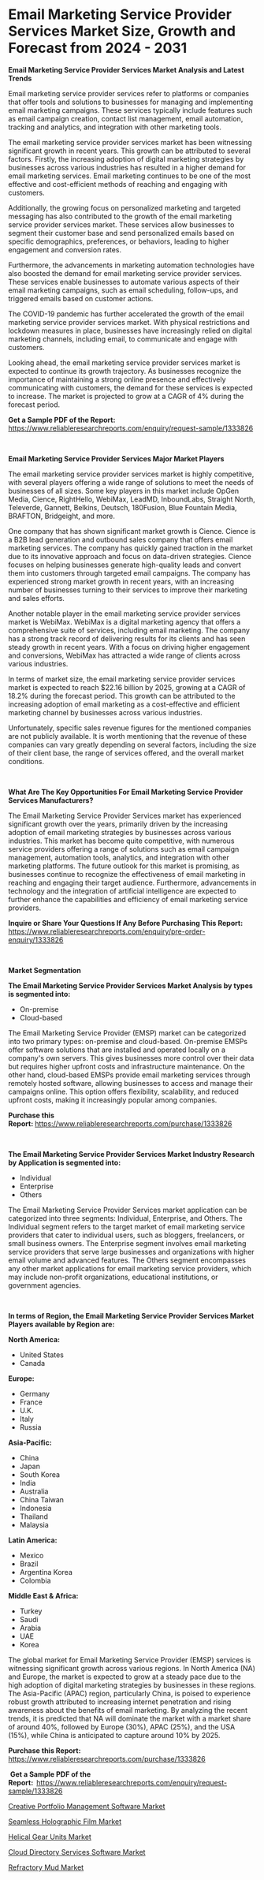 <p><h1>Email Marketing Service Provider Services Market Size, Growth and Forecast from 2024 - 2031</h1></p><p><strong>Email Marketing Service Provider Services Market Analysis and Latest Trends</strong></p>
<p><p>Email marketing service provider services refer to platforms or companies that offer tools and solutions to businesses for managing and implementing email marketing campaigns. These services typically include features such as email campaign creation, contact list management, email automation, tracking and analytics, and integration with other marketing tools.</p><p>The email marketing service provider services market has been witnessing significant growth in recent years. This growth can be attributed to several factors. Firstly, the increasing adoption of digital marketing strategies by businesses across various industries has resulted in a higher demand for email marketing services. Email marketing continues to be one of the most effective and cost-efficient methods of reaching and engaging with customers.</p><p>Additionally, the growing focus on personalized marketing and targeted messaging has also contributed to the growth of the email marketing service provider services market. These services allow businesses to segment their customer base and send personalized emails based on specific demographics, preferences, or behaviors, leading to higher engagement and conversion rates.</p><p>Furthermore, the advancements in marketing automation technologies have also boosted the demand for email marketing service provider services. These services enable businesses to automate various aspects of their email marketing campaigns, such as email scheduling, follow-ups, and triggered emails based on customer actions.</p><p>The COVID-19 pandemic has further accelerated the growth of the email marketing service provider services market. With physical restrictions and lockdown measures in place, businesses have increasingly relied on digital marketing channels, including email, to communicate and engage with customers.</p><p>Looking ahead, the email marketing service provider services market is expected to continue its growth trajectory. As businesses recognize the importance of maintaining a strong online presence and effectively communicating with customers, the demand for these services is expected to increase. The market is projected to grow at a CAGR of 4% during the forecast period.</p></p>
<p><strong>Get a Sample PDF of the Report:&nbsp;</strong> <a href="https://www.reliableresearchreports.com/enquiry/request-sample/1333826">https://www.reliableresearchreports.com/enquiry/request-sample/1333826</a></p>
<p>&nbsp;</p>
<p><strong>Email Marketing Service Provider Services Major Market Players</strong></p>
<p><p>The email marketing service provider services market is highly competitive, with several players offering a wide range of solutions to meet the needs of businesses of all sizes. Some key players in this market include OpGen Media, Cience, RightHello, WebiMax, LeadMD, InboundLabs, Straight North, Televerde, Gannett, Belkins, Deutsch, 180Fusion, Blue Fountain Media, BRAFTON, Bridgeight, and more.</p><p>One company that has shown significant market growth is Cience. Cience is a B2B lead generation and outbound sales company that offers email marketing services. The company has quickly gained traction in the market due to its innovative approach and focus on data-driven strategies. Cience focuses on helping businesses generate high-quality leads and convert them into customers through targeted email campaigns. The company has experienced strong market growth in recent years, with an increasing number of businesses turning to their services to improve their marketing and sales efforts.</p><p>Another notable player in the email marketing service provider services market is WebiMax. WebiMax is a digital marketing agency that offers a comprehensive suite of services, including email marketing. The company has a strong track record of delivering results for its clients and has seen steady growth in recent years. With a focus on driving higher engagement and conversions, WebiMax has attracted a wide range of clients across various industries.</p><p>In terms of market size, the email marketing service provider services market is expected to reach $22.16 billion by 2025, growing at a CAGR of 18.2% during the forecast period. This growth can be attributed to the increasing adoption of email marketing as a cost-effective and efficient marketing channel by businesses across various industries.</p><p>Unfortunately, specific sales revenue figures for the mentioned companies are not publicly available. It is worth mentioning that the revenue of these companies can vary greatly depending on several factors, including the size of their client base, the range of services offered, and the overall market conditions.</p></p>
<p>&nbsp;</p>
<p><strong>What Are The Key Opportunities For Email Marketing Service Provider Services Manufacturers?</strong></p>
<p><p>The Email Marketing Service Provider Services market has experienced significant growth over the years, primarily driven by the increasing adoption of email marketing strategies by businesses across various industries. This market has become quite competitive, with numerous service providers offering a range of solutions such as email campaign management, automation tools, analytics, and integration with other marketing platforms. The future outlook for this market is promising, as businesses continue to recognize the effectiveness of email marketing in reaching and engaging their target audience. Furthermore, advancements in technology and the integration of artificial intelligence are expected to further enhance the capabilities and efficiency of email marketing service providers.</p></p>
<p><strong>Inquire or Share Your Questions If Any Before Purchasing This Report:</strong> <a href="https://www.reliableresearchreports.com/enquiry/pre-order-enquiry/1333826">https://www.reliableresearchreports.com/enquiry/pre-order-enquiry/1333826</a></p>
<p>&nbsp;</p>
<p><strong>Market Segmentation</strong></p>
<p><strong>The Email Marketing Service Provider Services Market Analysis by types is segmented into:</strong></p>
<p><ul><li>On-premise</li><li>Cloud-based</li></ul></p>
<p><p>The Email Marketing Service Provider (EMSP) market can be categorized into two primary types: on-premise and cloud-based. On-premise EMSPs offer software solutions that are installed and operated locally on a company's own servers. This gives businesses more control over their data but requires higher upfront costs and infrastructure maintenance. On the other hand, cloud-based EMSPs provide email marketing services through remotely hosted software, allowing businesses to access and manage their campaigns online. This option offers flexibility, scalability, and reduced upfront costs, making it increasingly popular among companies.</p></p>
<p><strong>Purchase this Report:&nbsp;</strong><a href="https://www.reliableresearchreports.com/purchase/1333826">https://www.reliableresearchreports.com/purchase/1333826</a></p>
<p>&nbsp;</p>
<p><strong>The Email Marketing Service Provider Services Market Industry Research by Application is segmented into:</strong></p>
<p><ul><li>Individual</li><li>Enterprise</li><li>Others</li></ul></p>
<p><p>The Email Marketing Service Provider Services market application can be categorized into three segments: Individual, Enterprise, and Others. The Individual segment refers to the target market of email marketing service providers that cater to individual users, such as bloggers, freelancers, or small business owners. The Enterprise segment involves email marketing service providers that serve large businesses and organizations with higher email volume and advanced features. The Others segment encompasses any other market applications for email marketing service providers, which may include non-profit organizations, educational institutions, or government agencies.</p></p>
<p>&nbsp;</p>
<p><strong>In terms of Region, the Email Marketing Service Provider Services Market Players available by Region are:</strong></p>
<p>
    <p> <strong> North America: </strong>
        <ul>
            <li>United States</li>
            <li>Canada</li>
        </ul>
        </p> 
    <p> <strong> Europe: </strong>
        <ul>
            <li>Germany</li>
            <li>France</li>
            <li>U.K.</li>
            <li>Italy</li>
            <li>Russia</li>
        </ul>
        </p> 
    <p> <strong> Asia-Pacific: </strong>
        <ul>
            <li>China</li>
            <li>Japan</li>
            <li>South Korea</li>
            <li>India</li>
            <li>Australia</li>
            <li>China Taiwan</li>
            <li>Indonesia</li>
            <li>Thailand</li>
            <li>Malaysia</li>
        </ul>
        </p> 
    <p> <strong> Latin America: </strong>
        <ul>
            <li>Mexico</li>
            <li>Brazil</li>
            <li>Argentina Korea</li>
            <li>Colombia</li>
        </ul>
        </p> 
    <p> <strong> Middle East & Africa: </strong>
        <ul>
            <li>Turkey</li>
            <li>Saudi</li>
            <li>Arabia</li>
            <li>UAE</li>
            <li>Korea</li>
        </ul>
    </p>
    </p>
<p><p>The global market for Email Marketing Service Provider (EMSP) services is witnessing significant growth across various regions. In North America (NA) and Europe, the market is expected to grow at a steady pace due to the high adoption of digital marketing strategies by businesses in these regions. The Asia-Pacific (APAC) region, particularly China, is poised to experience robust growth attributed to increasing internet penetration and rising awareness about the benefits of email marketing. By analyzing the recent trends, it is predicted that NA will dominate the market with a market share of around 40%, followed by Europe (30%), APAC (25%), and the USA (15%), while China is anticipated to capture around 10% by 2025.</p></p>
<p><strong>Purchase this Report: </strong><a href="https://www.reliableresearchreports.com/purchase/1333826">https://www.reliableresearchreports.com/purchase/1333826</a></p>
<p>&nbsp;<strong>Get a Sample PDF of the Report:&nbsp;&nbsp;</strong><a href="https://www.reliableresearchreports.com/enquiry/request-sample/1333826">https://www.reliableresearchreports.com/enquiry/request-sample/1333826</a></p>
<p><strong></strong></p>
<p><p><a href="https://github.com/nedkammnacaw/Market-Research-Report-List-1/blob/main/creative-portfolio-management-software-market.md">Creative Portfolio Management Software Market</a></p><p><a href="https://www.linkedin.com/pulse/seamless-holographic-film-market-challenges-opportunities-growth-ucvtf?trackingId=Av8YukvQTyChb6RBLKvC1A%3D%3D">Seamless Holographic Film Market</a></p><p><a href="https://medium.com/@jamesday5g/helical-gear-units-market-size-reveals-the-best-marketing-channels-in-global-industry-dd40a2661b65">Helical Gear Units Market</a></p><p><a href="https://github.com/dayoosianosg/Market-Research-Report-List-1/blob/main/cloud-directory-services-software-market.md">Cloud Directory Services Software Market</a></p><p><a href="https://medium.com/@twiladurgan/refractory-mud-market-analysis-and-sze-forecasted-for-period-from-2024-to-2031-1fad4b9f5e60">Refractory Mud Market</a></p></p>